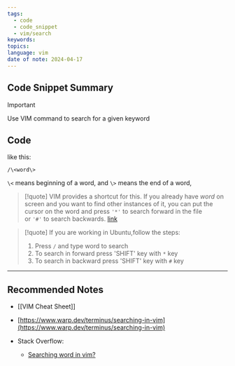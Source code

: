 ```yaml
---
tags:
  - code
  - code_snippet
  - vim/search
keywords: 
topics: 
language: vim
date of note: 2024-04-17
---
```


## Code Snippet Summary

>[!important]
>Use VIM command to search for a given keyword


## Code

like this:

```
/\<word\>
```

`\<` means beginning of a word, and `\>` means the end of a word,


>[!quote]
>VIM provides a shortcut for this. If you already have _word_ on screen and you want to find other instances of it, you can put the cursor on the word and press `'*'` to search forward in the file or `'#'` to search backwards.
>[link](https://stackoverflow.com/questions/458915/searching-word-in-vim)

>[!quote]
>If you are working in Ubuntu,follow the steps:
> 
> 1. Press `/` and type word to search
> 2. To search in forward press 'SHIFT' key with `*` key
> 3. To search in backward press 'SHIFT' key with `#` key



-----------
##  Recommended Notes

- [[VIM Cheat Sheet]]

- [https://www.warp.dev/terminus/searching-in-vim](https://www.warp.dev/terminus/searching-in-vim)
- Stack Overflow:
	- [Searching word in vim?](https://stackoverflow.com/questions/458915/searching-word-in-vim)
